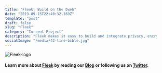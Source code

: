 ```yaml
---
title: "Fleek: Build on the Dweb"
date: "2019-09-15T22:40:32.169Z"
template: "post"
draft: false
slug: "Fleek"
category: "Current Project"
description: "Fleek makes it easy to build and integrate privacy, encryption, and p2p functionality into your sites, web & native apps. Built on top of IPFS, Textile, & Filecoin, our suite of products allows you to effortlessly take advantage of the benefits of Dweb technologies."
socialImage: "/media/42-line-bible.jpg"
---
```


![Fleek-logo](/media/tFleekForLight.png)

#### Learn more about [Fleek](https://Fleek.co) by reading our [Blog](https://blog.Fleek.co) or following us on [Twitter](https://twitter.com/Fleekhq).







